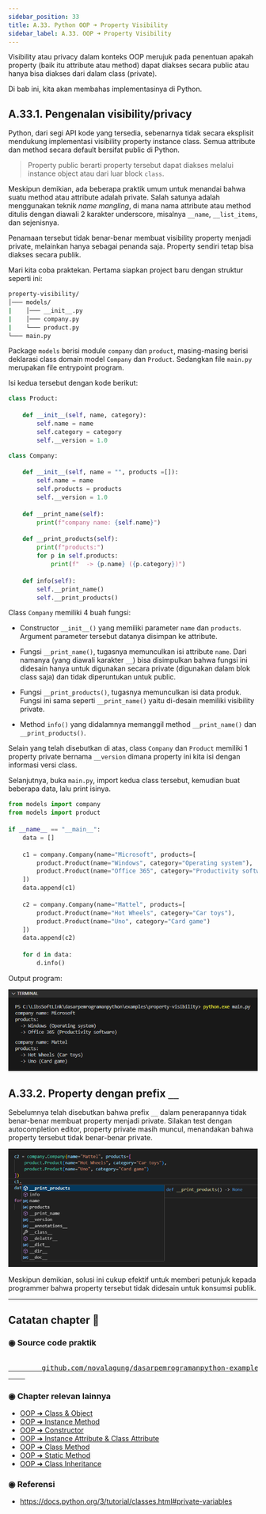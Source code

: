 ```yaml
---
sidebar_position: 33
title: A.33. Python OOP ➜ Property Visibility
sidebar_label: A.33. OOP ➜ Property Visibility
---
```


Visibility atau privacy dalam konteks OOP merujuk pada penentuan apakah property (baik itu attribute atau method) dapat diakses secara public atau hanya bisa diakses dari dalam class (private).

Di bab ini, kita akan membahas implementasinya di Python.

## A.33.1. Pengenalan visibility/privacy

Python, dari segi API kode yang tersedia, sebenarnya tidak secara eksplisit mendukung implementasi visibility property instance class. Semua attribute dan method secara default bersifat public di Python.

> Property public berarti property tersebut dapat diakses melalui instance object atau dari luar block `class`.

Meskipun demikian, ada beberapa praktik umum untuk menandai bahwa suatu method atau attribute adalah private. Salah satunya adalah menggunakan  teknik *name mangling*, di mana nama attribute atau method ditulis dengan diawali 2 karakter underscore, misalnya `__name`, `__list_items`, dan sejenisnya.

Penamaan tersebut tidak benar-benar membuat visibility property menjadi private, melainkan hanya sebagai penanda saja. Property sendiri tetap bisa diakses secara publik.

Mari kita coba praktekan. Pertama siapkan project baru dengan struktur seperti ini:

<div style={{ width: '250px' }}>

```bash title="Project structure"
property-visibility/
│─── models/
|    │─── __init__.py
|    │─── company.py
|    └─── product.py
└─── main.py
```

</div>

Package `models` berisi module `company` dan `product`, masing-masing berisi deklarasi class domain model `Company` dan `Product`. Sedangkan file `main.py` merupakan file entrypoint program.

Isi kedua tersebut dengan kode berikut:

```python title="models/product.py"
class Product:

    def __init__(self, name, category):
        self.name = name
        self.category = category
        self.__version = 1.0
```

```python title="models/product.py"
class Company:

    def __init__(self, name = "", products =[]):
        self.name = name
        self.products = products
        self.__version = 1.0
    
    def __print_name(self):
        print(f"company name: {self.name}")

    def __print_products(self):
        print(f"products:")
        for p in self.products:
            print(f"  -> {p.name} ({p.category})")

    def info(self):
        self.__print_name()
        self.__print_products()
```

Class `Company` memiliki 4 buah fungsi:

- Constructor `__init__()` yang memiliki parameter `name` dan `products`. Argument parameter tersebut datanya disimpan ke attribute.

- Fungsi `__print_name()`, tugasnya memunculkan isi attribute `name`. Dari namanya (yang diawali karakter `__`) bisa disimpulkan bahwa fungsi ini didesain hanya untuk digunakan secara private (digunakan dalam blok class saja) dan tidak diperuntukan untuk public.

- Fungsi `__print_products()`, tugasnya memunculkan isi data produk. Fungsi ini sama seperti `__print_name()` yaitu di-desain memiliki visibility private.

- Method `info()` yang didalamnya memanggil method `__print_name()` dan `__print_products()`.

Selain yang telah disebutkan di atas, class `Company` dan `Product` memiliki 1 property private bernama `__version` dimana property ini kita isi dengan informasi versi class.

Selanjutnya, buka `main.py`, import kedua class tersebut, kemudian buat beberapa data, lalu print isinya.

```python title="main.py"
from models import company
from models import product

if __name__ == "__main__":
    data = []

    c1 = company.Company(name="Microsoft", products=[
        product.Product(name="Windows", category="Operating system"),
        product.Product(name="Office 365", category="Productivity software")
    ])
    data.append(c1)

    c2 = company.Company(name="Mattel", products=[
        product.Product(name="Hot Wheels", category="Car toys"),
        product.Product(name="Uno", category="Card game")
    ])
    data.append(c2)

    for d in data:
        d.info()
```

Output program:

![Property visibility Python](img/property-visibility-1.png)

## A.33.2. Property dengan prefix `__`

Sebelumnya telah disebutkan bahwa prefix `__` dalam penerapannya tidak benar-benar membuat property menjadi private. Silakan test dengan autocompletion editor, property private masih muncul, menandakan bahwa property tersebut tidak benar-benar private.

![Property visibility Python](img/property-visibility-2.png)

Meskipun demikian, solusi ini cukup efektif untuk memberi petunjuk kepada programmer bahwa property tersebut tidak didesain untuk konsumsi publik.

---

<div class="section-footnote">

## Catatan chapter 📑

### ◉ Source code praktik

<pre>
    <a href="https://github.com/novalagung/dasarpemrogramanpython-example/tree/master/property-visibility">
        github.com/novalagung/dasarpemrogramanpython-example/../property-visibility
    </a>
</pre>

### ◉ Chapter relevan lainnya

- [OOP ➜ Class & Object](/basic/class-object)
- [OOP ➜ Instance Method](/basic/instance-method)
- [OOP ➜ Constructor](/basic/class-constructor)
- [OOP ➜ Instance Attribute & Class Attribute](/basic/instance-attribute-class-attribute)
- [OOP ➜ Class Method](/basic/class-method)
- [OOP ➜ Static Method](/basic/static-method)
- [OOP ➜ Class Inheritance](#)

### ◉ Referensi

- https://docs.python.org/3/tutorial/classes.html#private-variables

</div>
